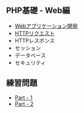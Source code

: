 ## PHP基礎 - Web編

+ [Webアプリケーション開発](01.md)
+ [HTTPリクエスト](02.md)
+ HTTPレスポンス
+ セッション
+ データベース
+ セキュリティ

## 練習問題

+ [Part - 1](train/01.md)
+ [Part - 2](train/02.md)
